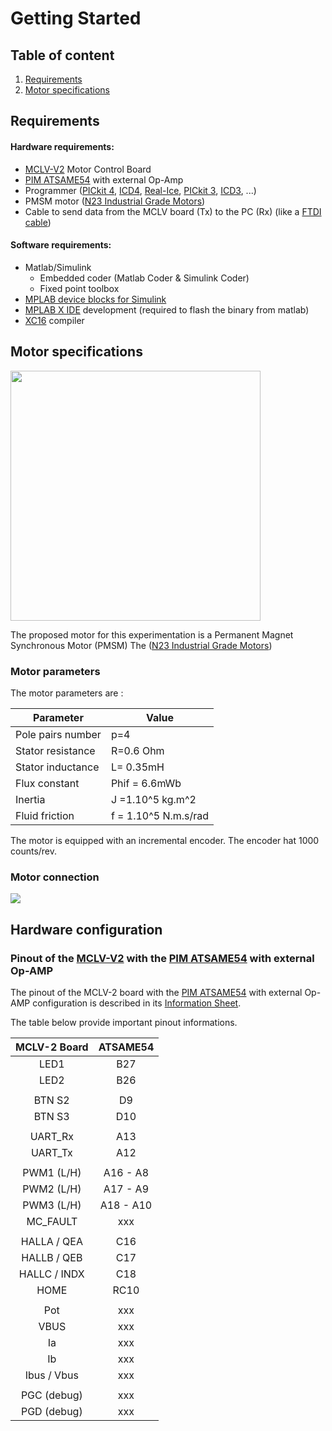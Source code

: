 

# Getting Started

## Table of content

1. [Requirements](#requirements)
2. [Motor specifications](#motor)

## Requirements <a name="requirements"></a>

#### Hardware requirements:

- [MCLV-V2](https://www.microchip.com/dsPICDEMMCLV-2DevelopmentBoard866) Motor Control Board
- [PIM ATSAME54](https://www.microchip.com/DevelopmentTools/ProductDetails/PartNO/MA320207) with external Op-Amp
- Programmer ([PICkit 4](https://www.microchip.com/pickit4), [ICD4](https://www.microchip.com/icd4), [Real-Ice](https://www.microchip.com/realice), [PICkit 3](https://www.microchip.com/pickit3), [ICD3](https://www.microchip.com/icd3), ...)
- PMSM motor ([N23 Industrial Grade Motors](https://rdelpoux.github.io/Datasheets/N23_Industrial_Grade_Motors_v6.0.pdf))
- Cable to send data from the MCLV board (Tx) to the PC (Rx) (like a [FTDI cable](https://www.ftdichip.com/Products/Cables/USBTTLSerial.htm))

#### Software requirements:

- Matlab/Simulink
  - Embedded coder (Matlab Coder & Simulink Coder)
  - Fixed point toolbox
- [MPLAB device blocks for Simulink](https://www.microchip.com/SimulinkBlocks)
- [MPLAB X IDE](https://www.microchip.com/MPLABX) development (required to flash the binary from matlab)
- [XC16](https://www.microchip.com/XC16) compiler

## Motor specifications <a name="motor"></a>

<img src="https://rdelpoux.github.io/img/motorTeknic.png" width="400">



The proposed motor for this experimentation is a Permanent Magnet Synchronous Motor (PMSM) The  ([N23 Industrial Grade Motors](https://rdelpoux.github.io/Datasheets/N23_Industrial_Grade_Motors_v6.0.pdf))

### Motor parameters

The motor parameters are :

| Parameter         | Value                |
| ----------------- | -------------------- |
| Pole pairs number | p=4                  |
| Stator resistance | R=0.6 Ohm            |
| Stator inductance | L= 0.35mH            |
| Flux constant     | Phif = 6.6mWb        |
| Inertia           | J =1.10^5 kg.m^2     |
| Fluid friction    | f = 1.10^5 N.m.s/rad |

The motor is equipped with an incremental encoder. The encoder hat 1000 counts/rev.

### Motor connection

<img src="https://rdelpoux.github.io/img/MotorConnection.PNG">

## Hardware configuration

### Pinout of the [MCLV-V2](https://www.microchip.com/dsPICDEMMCLV-2DevelopmentBoard866)  with the [PIM ATSAME54](https://www.microchip.com/DevelopmentTools/ProductDetails/PartNO/MA320207) with external Op-AMP

The pinout of the MCLV-2 board with the [PIM ATSAME54](https://www.microchip.com/DevelopmentTools/ProductDetails/PartNO/MA320207) with external Op-AMP configuration is described in its [Information Sheet](https://www.microchip.com/DevelopmentTools/ProductDetails/PartNO/MA320207).

The table below provide important pinout informations.

| MCLV-2 Board  | ATSAME54  |
| :-----------: | :-------: |
|     LED1      |    B27    |
|     LED2      |    B26    |
|               |           |
|    BTN S2     |    D9     |
|    BTN S3     |    D10    |
|               |           |
|   UART\_Rx    |    A13    |
|   UART\_Tx    |    A12    |
|               |           |
| PWM1 \(L/H\)  | A16 - A8  |
| PWM2 \(L/H\)  | A17 - A9  |
| PWM3 \(L/H\)  | A18 - A10 |
|   MC\_FAULT   |    xxx    |
|               |           |
|  HALLA / QEA  |    C16    |
|  HALLB / QEB  |    C17    |
| HALLC / INDX  |    C18    |
|     HOME      |   RC10    |
|               |           |
|      Pot      |    xxx    |
|     VBUS      |    xxx    |
|      Ia       |    xxx    |
|      Ib       |    xxx    |
|  Ibus / Vbus  |    xxx    |
|               |           |
| PGC \(debug\) |    xxx    |
| PGD \(debug\) |    xxx    |



